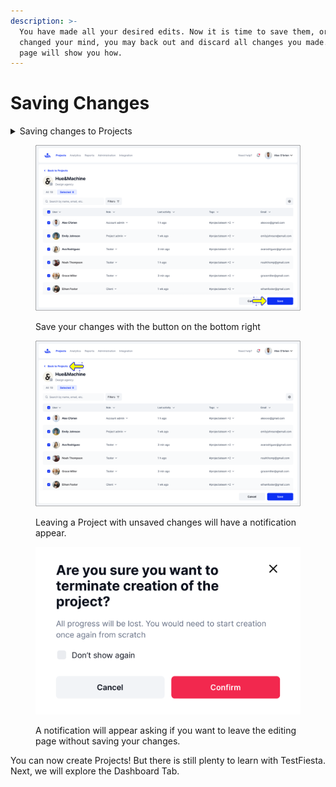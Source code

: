```yaml
---
description: >-
  You have made all your desired edits. Now it is time to save them, or, if you
  changed your mind, you may back out and discard all changes you made. This
  page will show you how.
---
```


# Saving Changes

<details>

<summary>Saving changes to Projects</summary>

When editing Projects, save or cancel your changes with the buttons on the bottom right. Leaving a Project with unsaved changes will prompt a notification to appear.

</details>

<figure><img src="../../../.gitbook/assets/376_Projects 17_Project list - Edit - Selected users (2).png" alt=""><figcaption><p>Save your changes with the button on the bottom right</p></figcaption></figure>

<figure><img src="../../../.gitbook/assets/377_Projects 18_Project list - Edit - Selected users_Back (2).png" alt=""><figcaption><p>Leaving a Project with unsaved changes will have a notification appear. </p></figcaption></figure>

<figure><img src="../../../.gitbook/assets/Saving Project New.PNG" alt=""><figcaption><p>A notification will appear asking if you want to leave the editing page without saving your changes. </p></figcaption></figure>

You can now create Projects! But there is still plenty to learn with TestFiesta. Next, we will explore the Dashboard Tab.
